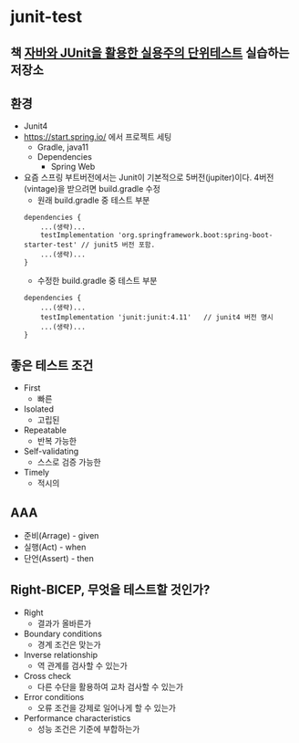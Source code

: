 # junit-test

## 책 [자바와 JUnit을 활용한 실용주의 단위테스트](http://www.yes24.com/Product/Goods/75189146) 실습하는 저장소

## 환경
- Junit4
- https://start.spring.io/ 에서 프로젝트 세팅
    - Gradle, java11
    - Dependencies
        - Spring Web
- 요즘 스프링 부트버전에서는 Junit이 기본적으로 5버전(jupiter)이다. 4버전(vintage)을 받으려면 build.gradle 수정
    - 원래 build.gradle 중 테스트 부분
    ```
    dependencies {
        ...(생략)...
        testImplementation 'org.springframework.boot:spring-boot-starter-test' // junit5 버전 포함.
        ...(생략)...
    }
    ```
    - 수정한 build.gradle 중 테스트 부분
    ```
    dependencies {
        ...(생략)...
        testImplementation 'junit:junit:4.11'   // junit4 버전 명시
        ...(생략)...
    }
    ```

## 좋은 테스트 조건
- First
    - 빠른
- Isolated
    - 고립된
- Repeatable 
    - 반복 가능한
- Self-validating 
    - 스스로 검증 가능한
- Timely
    - 적시의

## AAA
- 준비(Arrage) - given
- 실행(Act) - when
- 단언(Assert) - then

## Right-BICEP, 무엇을 테스트할 것인가?
- Right
    - 결과가 올바른가
- Boundary conditions
    - 경계 조건은 맞는가
- Inverse relationship
    - 역 관계를 검사할 수 있는가
- Cross check
    - 다른 수단을 활용하여 교차 검사할 수 있는가
- Error conditions
    - 오류 조건을 강제로 일어나게 할 수 있는가
- Performance characteristics
    - 성능 조건은 기준에 부합하는가